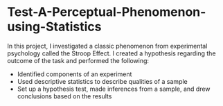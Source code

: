 # Test-A-Perceptual-Phenomenon-using-Statistics

In this project, I investigated a classic phenomenon from experimental psychology called the Stroop Effect. I created a hypothesis regarding the outcome of the task and performed the following:

* Identified components of an experiment
* Used descriptive statistics to describe qualities of a sample
* Set up a hypothesis test, made inferences from a sample, and drew conclusions based on the results
